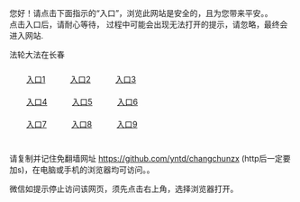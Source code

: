 您好！请点击下面指示的“入口”，浏览此网站是安全的，且为您带来平安。。 <br/>
点击入口后，请耐心等待， 过程中可能会出现无法打开的提示，请忽略，最终会进入网站. </br>

法轮大法在长春<br/>
<div style="padding:10px"><a style="margin:20px" target="_blank" href="https://da35dchl0u30l.cloudfront.net/2Qpsp?eqpcp" id="ccLink1" rel="nofollow">入口1</a> <a target="_blank" style="margin:20px" href="https://d2m9r72vqrnz2k.cloudfront.net/2Qpsp?zhkblrax" id="ccLink2" rel="nofollow">入口2</a> <a style="margin:20px" target="_blank" href="https://d2ebknlxnl30jo.cloudfront.net/2Qpsp?lewukqr" id="ccLink3" rel="nofollow">入口3</a></div>

<div style="padding:10px" ><a style="margin:20px" target="_blank" href="https://da35dchl0u30l.cloudfront.net/2Qpsp?eqpcp" id="ccLink4" rel="nofollow">入口4</a> <a style="margin:20px" href="https://d2m9r72vqrnz2k.cloudfront.net/2Qpsp?zhkblrax" target="_blank" id="ccLink5" rel="nofollow">入口5</a> <a style="margin:20px" href="https://d2ebknlxnl30jo.cloudfront.net/2Qpsp?lewukqr" target="_blank" id="ccLink6" rel="nofollow">入口6</a></div>

<div style="padding:10px"><a style="margin:20px" target="_blank" href="https://da35dchl0u30l.cloudfront.net/2Qpsp?eqpcp" id="ccLink7" rel="nofollow">入口7</a> <a style="margin:20px" href="https://d2m9r72vqrnz2k.cloudfront.net/2Qpsp?zhkblrax" target="_blank" id="ccLink8" rel="nofollow">入口8</a> <a style="margin:20px" target="_blank" href="https://d2ebknlxnl30jo.cloudfront.net/2Qpsp?lewukqr" id="ccLink9" rel="nofollow">入口9</a></div>

<br/>



请复制并记住免翻墙网址 https://github.com/yntd/changchunzx (http后一定要加s)，在电脑或手机的浏览器均可访问。。<br/>

微信如提示停止访问该网页，须先点击右上角，选择浏览器打开。
